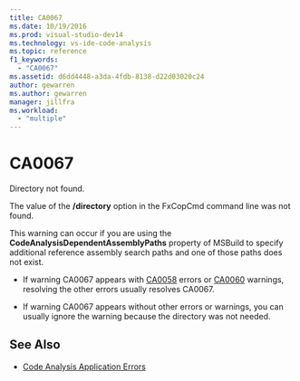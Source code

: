 ```yaml
---
title: CA0067
ms.date: 10/19/2016
ms.prod: visual-studio-dev14
ms.technology: vs-ide-code-analysis
ms.topic: reference
f1_keywords:
  - "CA0067"
ms.assetid: d6dd4448-a3da-4fdb-8138-d22d03020c24
author: gewarren
ms.author: gewarren
manager: jillfra
ms.workload:
  - "multiple"
---
```

# CA0067

Directory not found.

The value of the **/directory** option in the FxCopCmd command line was not found.

This warning can occur if you are using the **CodeAnalysisDependentAssemblyPaths** property of MSBuild to specify additional reference assembly search paths and one of those paths does not exist.

-   If warning CA0067 appears with [CA0058](ca0058.md) errors or [CA0060](ca0060.md) warnings, resolving the other errors usually resolves CA0067.

-   If warning CA0067 appears without other errors or warnings, you can usually ignore the warning because the directory was not needed.

## See Also

- [Code Analysis Application Errors](../code-quality/code-analysis-application-errors.md)
